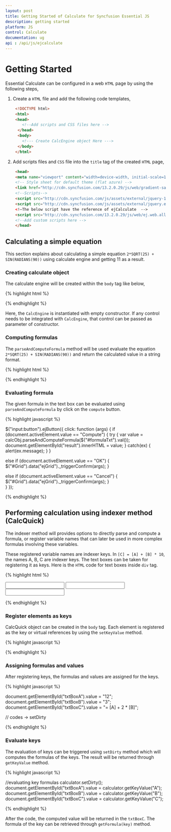 ```yaml
---
layout: post
title: Getting Started of Calculate for Syncfusion Essential JS
description: getting started 
platform: JS
control: Calculate
documentation: ug
api : /api/js/ejcalculate
---
```


# Getting Started 

Essential Calculate can be configured in a web `HTML` page by using the following steps,

1. Create a `HTML` file and add the following code templates,

   ~~~ html 
    <!DOCTYPE html>
    <html>
    <head>
       <!--Add scripts and CSS files here -->
     </head>
     <body>
       <!--- Create CalcEngine object Here --->
     </body>
    </html>
   ~~~


2. Add scripts files and `CSS` file into the `title` tag of the created `HTML` page,

   ~~~ html
    <head>
    <meta name="viewport" content="width=device-width, initial-scale=1.0" charset="utf-8" />
    <!-- Style sheet for default theme (flat azure) -->
    <link href="http://cdn.syncfusion.com/13.2.0.29/js/web/gradient-saffron-dark/ej.web.all.min.css" rel="stylesheet" />
    <!--Scripts-->
    <script src="http://cdn.syncfusion.com/js/assets/external/jquery-1.10.2.min.js"></script>
    <script src="http://cdn.syncfusion.com/js/assets/external/jquery.easing.1.3.min.js"></script>
    <!—The below script have the reference of ejCalculate  -->
    <script src="http://cdn.syncfusion.com/13.2.0.29/js/web/ej.web.all.min.js"></script>
    <!--Add custom scripts here -->
    </head>
   ~~~


## Calculating a simple equation

This section explains about calculating a simple equation `2*SQRT(25) + SIN(RADIANS(90))` using calculate engine and getting 11 as a result.



### Creating calculate object

The calculate engine will be created within the `body` tag like below,

{% highlight html %}

<body>

<script type="text/javascript">
   <!--- Create CalcEngine object Here --->
var calcObj = new CalcEngine();
   <!--- compute formula code --->
</script>
 </body>

{% endhighlight %}

Here, the `CalcEngine` is instantiated with empty constructor. If any control needs to be integrated with `CalcEngine`, that control can be passed as parameter of constructor. 



### Computing formulas

The `parseAndComputeFormula` method will be used evaluate the equation `2*SQRT(25) + SIN(RADIANS(90))` and return the calculated value in a string format.

{% highlight html %}

<body>
<script type="text/javascript">
   <!--- code after CalcEngine object --->
var result= calcObj.parseAndComputeFormula("2*SQRT(25)+SIN(RADIANS(90))); 
 </body>

{% endhighlight %}

## Performing calculation with sheet

Any grid can be registered as a worksheet. When an equation have cell references `=SUM(A1:A8)` as a part, the source grid can be integrated into `CalcEngine` and registered as worksheet. 

![](Getting-Started-images/Getting-Started_img1.png)

The `HTML` codes templates and scripts which is described above can be used before registering the grid. After that, the needed text boxes and labels are coded with the `Body` tag.

{% highlight html %}

<div class="row">

<!--- text box for entering formula --->
<div class="tdcls">
      <input id="formulaTxt" class="e-ejinputtext" type="text" value="" />
    </div>
</div>
<!--- compute button --->
<div class="row">
    <div class="col-md-3">
        <input type="button" value="Compute" />
    </div>
</div>
<!--- for result --->
<div class="row" id="result">
    <div class="tempcalcBox">
    </div>
</div>

{% endhighlight %}

The classes defined in the `div` tag are `css` style. Those code are as follows,

{% highlight css %}

<style type="text/css" class="cssStyles">   

        .calcBox
        {
            margin-left: 5px;
            margin-top: 5px;
            height : auto;
        }

         .tempcalcBox
        {
            margin-left: 5px;
            margin-top: 5px;
            height : 10px;
        }

         .formulaTxt
         {
             width: 100%;
         }

        .tdcls {
            width: 100%;
        }
</style>

{% endhighlight %}

Then, the data for the grid can be populated for using it as cell references while using formulas. 

And, the grid will be configured with `dataSource`.

{% highlight javascript %}

<script type="text/javascript">

        $(function () {

        var griddata = [{ sno: 1, a: 6, b: 58, c: 35, d: 0.01, e: "7/18/2011 7:45:05 AM", f: 7500, g:-120000 },
        { sno: 2, a: 10, b: 11, c: 25, d: 6, e: 1, f: 4, g:39000 },
        { sno: 3, a: 0.5, b: 10, c: 23, d: 4, e: 4, f: 3.5, g:30000 },
        { sno: 4, a: 0.75, b: 45.35, c: 47.65, d: 0.06, e: 8, f: 1.2, g:21000 },
        { sno: 5, a: 0.05, b: 17.56, c: 18.44, d: 10, e: 20, f: 0.908789, g:37000 },
        { sno: 6, a: 2.5, b: 16.09, c: 16.91, d: -200, e: 10, f: 40, g:46000 },
        { sno: 7, a: 50, b: 2400, c: 15.20, d: -500, e: 3, f: 1.5, g:0.1 },
        { sno: 8, a: 0.09, b: 300, c: 6, d: 0.068094, e: 8000, f: 10, g:0.12 },
        { sno: 9, a: 30, b: 10, c: 4, d: 0.01, e: "FLUId:FLOW", f: 2, g:42 },
        { sno: 10, a: 125000, b: "STREET", c: -200, d: 2, e: "$1000", f: 2000, g:122}]

var element = $("#Grid");
element.ejGrid({
   dataSource: griddata,
   editSettings:{allowEditing: true, 
        allowAdding: true, 
editMode: ej.Grid.EditMode.Batch,
},
columns: [
 { field: "sno", headerText: "sno", isPrimaryKey: true, visible: false },
 { field: "a", headerText: "A", type: "string" },
 { field: "b", headerText: "B", type: "string" },
 { field: "c", headerText: "C", type: "string" },
 { field: "d", headerText: "D", type: "string" },
 { field: "e", headerText: "E", type: "string" },
 { field: "f", headerText: "F", type: "string" },
 { field: "g", headerText: "G", type: "string" }
        ],
toolbarSettings: { showToolbar: true, 
              toolbarItems: ['update', 'cancel'] },
            });

{% endhighlight %}


### Registering a grid

A grid can be integrated into `CalcEngine` by passing it through constructor. Similarly, the grid can be registered as a worksheet for identifying the cell references. 

{% highlight html %}

<body>
<script type="text/javascript">
   <!--- Create CalcEngine object Here --->
var calcObj = new CalcEngine($("#Grid"));
calcObj.setUseDependencies(true);
calcObj.registerGridAsSheet("Sheet1", $("#Grid"), "0");
calcObj.cell = "G10";

calcObj.addNamedRange("SUMRANGE", "Sheet1!$B$1:$B$3")

calcObj.addNamedRange("FIRSTCELL", "Sheet1!A1")
<!--- other codes --->
 </body>

{% endhighlight %}

Here the dependencies can be enabled by setting `UseDependencies` property to true. Also, named ranges can be added to simplify the formula.

### Transfer the grid data to cell references

The methods `SetValueRowCol` and `GetValueRowCol` act as intermediate to transfer the data between CalcEngine and the Grid. These code can be written after sheet has been registered into CalcEngine.

{% highlight javascript %}

<script type="text/javascript">
<!--- other codes --->
calcObj.getValueRowCol = function (sheetID,row, col) {
            var girdData = $("#Grid").data("ejGrid");
            var rowData = $("#Grid").data("ejGrid").model.dataSource[Number(row) - 1];
            if (girdData.batchChanges.changed.length > 0) {
                for (var i in girdData.batchChanges.changed) {
                    if (girdData.batchChanges.changed[i].sno == rowData.sno) {
                        rowData = girdData.batchChanges.changed[i];
                        break;
                    }
                }
            }
            var data = "";
            switch (col) {
                case 1:
                    data = rowData.a;
                    break;
                case 2:
                    data = rowData.b;
                    break;
                case 3:
                    data = rowData.c;
                    break;
                case 4:
                    data = rowData.d;
                    break;
                case 5:
                    data = rowData.e;
                    break;
                case 6:
                    data = rowData.f;
                    break;
                case 7:
                    data = rowData.g;
                    break;
                default:
                    data = "";
                    break;
            }
            return data;
        }

{% endhighlight %}

Here is the code for `setValueRowCol`,

{% highlight js%}

calcObj.setValueRowCol = function (sheetID, value, row, col) {
            //var rowData = grid.model.currentViewData[Number(row) - 1];
            var rowData = $("#Grid").data("ejGrid").model.dataSource[Number(row) - 1];
            var data = "";
            switch (col) {
                case 1:
                    rowData.a = value;
                    break;
                case 2:
                    rowData.b = value;
                    break;
                case 3:
                    rowData.c = value;
                    break;
                case 4:
                    rowData.d = value;
                    break;
                case 5:
                    rowData.e = value;
                    break;
                case 6:
                    rowData.f = value;
                    break;
                case 7:
                    rowData.g = value;
                    break;
                default:
                    break;
            }
        }

</script>

{% endhighlight %}

### Evaluating formula

The given formula in the text box can be evaluated using `parseAndComputeFormula` by click on the `compute` button.

{% highlight javascript %}

$("input:button").ejButton({
click: function (args) {
if (document.activeElement.value == "Compute") {
try
{
    var value = calcObj.parseAndComputeFormula($("#formulaTxt").val());     document.getElementById("result").innerHTML = value;
}
catch(ex)
{
	alert(ex.message);
}
}
<!--- grid’s Ok icon code --->
else if (document.activeElement.value == "OK") {
$("#Grid").data("ejGrid")._triggerConfirm(args);
}
<!--- grids’s Cancel icon code --->                 
else if (document.activeElement.value == "Cancel") {  $("#Grid").data("ejGrid")._triggerConfirm(args);  }               
}
});

{% endhighlight %}

## Performing calculation using indexer method (CalcQuick)

The indexer method will provides options to directly parse and compute a formula, or register variable names that can later be used in more complex formulas involving these variables.



These registered variable names are indexer keys. In `[C] = [A] + [B] * 10`, the names A, B, C are indexer keys. The text boxes can be taken for registering it as keys. Here is the `HTML` code for text boxes inside `div` tag.

{% highlight html %}

<div>

 <input type="text" id="txtBoxA" />
 
 <input type="text" id="txtBoxB" />
 
 <input type="text" id="txtBoxC" />

</div>

{% endhighlight %}

### Register elements as keys

CalcQuick object can be created in the `body` tag. Each element is registered as the key or virtual references by using the `setKeyValue` method.


{% highlight javascript %}

<script type="text/javascript">

 // … other codes
 var calculator = new CalcQuick();
 calculator.setKeyValue("A", document.getElementById("txtBoxA").value);
 calculator.setKeyValue("B", document.getElementById("txtBoxB").value);
 calculator.setKeyValue("C", document.getElementById("txtBoxC").value);

// .. other codes.

</script>

{% endhighlight %}

### Assigning formulas and values

After registering keys, the formulas and values are assigned for the keys.

{% highlight javascript %}

document.getElementById("txtBoxA").value = "12"; 
document.getElementById("txtBoxB").value = "3"; 
document.getElementById("txtBoxC").value = "= [A] + 2 * [B]"; 

// codes -> setDirty

{% endhighlight %}

### Evaluate keys

The evaluation of keys can be triggered using `setDirty` method which will computes the formulas of the keys. The result will be returned through `getKeyValue` method.

{% highlight javascript %}

//evaluating key formulas
calculator.setDirty(); 
document.getElementById("txtBoxA").value = calculator.getKeyValue("A"); 
document.getElementById("txtBoxB").value = calculator.getKeyValue("B"); 
document.getElementById("txtBoxC").value = calculator.getKeyValue("C");

{% endhighlight %}



After the code, the computed value will be returned in the `txtBoxC`. The formula of the key can be retrieved through `getFormula(key)` method.

